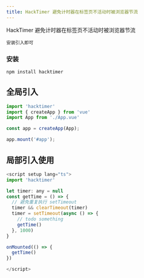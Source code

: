 ```yaml
---
title: HackTimer 避免计时器在标签页不活动时被浏览器节流
---
```

HackTimer 避免计时器在标签页不活动时被浏览器节流

`安装引入即可`

### 安装
```shell
npm install hacktimer
```

## 全局引入
```js
import 'hacktimer'
import { createApp } from 'vue'
import App from './App.vue'

const app = createApp(App);

app.mount('#app');
```

## 局部引入使用
```js
<script setup lang="ts">
import 'hacktimer'

let timer: any = null
const getTime = () => {
  // 避免重复执行 setTimeout
  timer && clearTimeout(timer)
  timer = setTimeout(async () => {
    // todo something
    getTime() 
  }, 1000)
}

onMounted(() => {
  getTime()
})

</script>
```






















